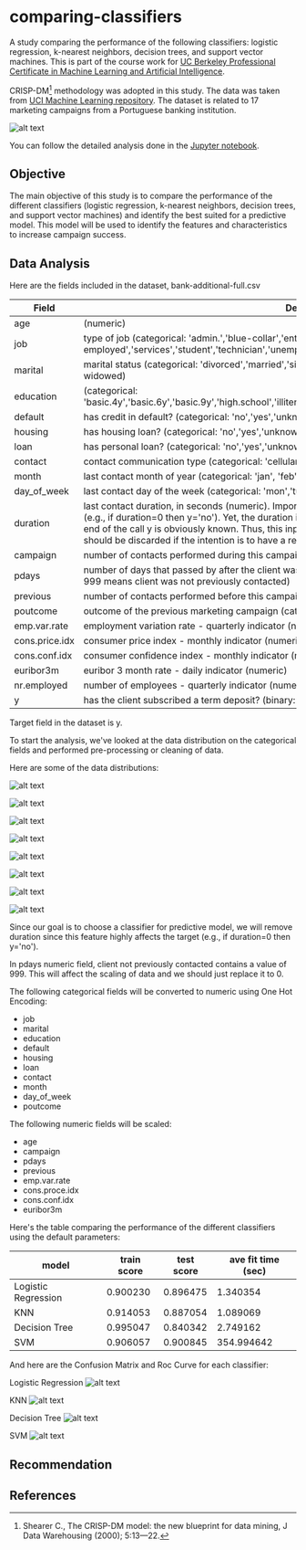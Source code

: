# comparing-classifiers

A study comparing the performance of the following classifiers: logistic regression, k-nearest neighbors, decision trees, and support vector machines. This is part of the course work for [UC Berkeley Professional Certificate in Machine Learning and Artificial Intelligence](https://em-executive.berkeley.edu/professional-certificate-machine-learning-artificial-intelligence). 

CRISP-DM[^1] methodology was adopted in this study. The data was taken from [UCI Machine Learning repository](https://archive.ics.uci.edu/ml/datasets/bank+marketing). The dataset is related to 17 marketing campaigns from a Portuguese banking institution.

![alt text](https://upload.wikimedia.org/wikipedia/commons/thumb/b/b9/CRISP-DM_Process_Diagram.png/598px-CRISP-DM_Process_Diagram.png "Image from Wikipedia")

You can follow the detailed analysis done in the [Jupyter notebook](https://github.com/cdungca/comparing-classifiers/blob/main/prompt_III.ipynb).

## Objective

The main objective of this study is to compare the performance of the different classifiers (logistic regression, k-nearest neighbors, decision trees, and support vector machines) and identify the best suited for a predictive model. This model will be used to identify the features and characteristics to increase campaign success.   

## Data Analysis

Here are the fields included in the dataset, bank-additional-full.csv

|Field|Description|
|--|--|
|age|(numeric)|
|job|type of job (categorical: 'admin.','blue-collar','entrepreneur','housemaid','management','retired','self-employed','services','student','technician','unemployed','unknown')|
|marital|marital status (categorical: 'divorced','married','single','unknown'; note: 'divorced' means divorced or widowed)|
|education|(categorical: 'basic.4y','basic.6y','basic.9y','high.school','illiterate','professional.course','university.degree','unknown')|
|default|has credit in default? (categorical: 'no','yes','unknown')|
|housing|has housing loan? (categorical: 'no','yes','unknown')|
|loan|has personal loan? (categorical: 'no','yes','unknown')|
|contact|contact communication type (categorical: 'cellular','telephone')|
|month|last contact month of year (categorical: 'jan', 'feb', 'mar', ..., 'nov', 'dec')|
|day_of_week|last contact day of the week (categorical: 'mon','tue','wed','thu','fri')|
|duration|last contact duration, in seconds (numeric). Important note: this attribute highly affects the output target (e.g., if duration=0 then y='no'). Yet, the duration is not known before a call is performed. Also, after the end of the call y is obviously known. Thus, this input should only be included for benchmark purposes and should be discarded if the intention is to have a realistic predictive model.|
|campaign|number of contacts performed during this campaign and for this client (numeric, includes last contact)|
|pdays|number of days that passed by after the client was last contacted from a previous campaign (numeric; 999 means client was not previously contacted)|
|previous|number of contacts performed before this campaign and for this client (numeric)|
|poutcome|outcome of the previous marketing campaign (categorical: 'failure','nonexistent','success')|
|emp.var.rate|employment variation rate - quarterly indicator (numeric)|
|cons.price.idx|consumer price index - monthly indicator (numeric)|
|cons.conf.idx|consumer confidence index - monthly indicator (numeric)|
|euribor3m|euribor 3 month rate - daily indicator (numeric)|
|nr.employed|number of employees - quarterly indicator (numeric)|
|y|has the client subscribed a term deposit? (binary: 'yes','no')|

Target field in the dataset is y.

To start the analysis, we've looked at the data distribution on the categorical fields and performed pre-processing or cleaning of data. 

Here are some of the data distributions:

![alt text](https://github.com/cdungca/comparing-classifiers/blob/main/images/age_distribution.png "Age Distribution")

![alt text](https://github.com/cdungca/comparing-classifiers/blob/main/images/campaign_distribution.png "Campaign Distribution")

![alt text](https://github.com/cdungca/comparing-classifiers/blob/main/images/contact_distribution.png "Contact Distribution")

![alt text](https://github.com/cdungca/comparing-classifiers/blob/main/images/default_distribution.png "Default Distribution")

![alt text](https://github.com/cdungca/comparing-classifiers/blob/main/images/housing_distribution.png "Housing Distribution")

![alt text](https://github.com/cdungca/comparing-classifiers/blob/main/images/loan_distribution.png "Loan Distribution")

![alt text](https://github.com/cdungca/comparing-classifiers/blob/main/images/marital_distribution.png "Marital Distribution")

![alt text](https://github.com/cdungca/comparing-classifiers/blob/main/images/default_distribution.png "Poutcome Distribution")

Since our goal is to choose a classifier for predictive model, we will remove duration since this feature highly affects the target (e.g., if duration=0 then y='no').

In pdays numeric field, client not previously contacted contains a value of 999. This will affect the scaling of data and we should just replace it to 0. 

The following categorical fields will be converted to numeric using One Hot Encoding:

- job
- marital
- education
- default
- housing
- loan
- contact
- month
- day_of_week
- poutcome

The following numeric fields will be scaled:

- age
- campaign
- pdays
- previous
- emp.var.rate
- cons.proce.idx
- cons.conf.idx
- euribor3m

Here's the table comparing the performance of the different classifiers using the default parameters:

|model|train score|test score|ave fit time (sec)|
|--|--|--|--|
|Logistic Regression| 0.900230|0.896475|1.340354|
|KNN|0.914053|0.887054|1.089069|
|Decision Tree|0.995047|0.840342|2.749162|
|SVM|0.906057|0.900845|354.994642|

And here are the Confusion Matrix and Roc Curve for each classifier:

Logistic Regression
![alt text](https://github.com/cdungca/comparing-classifiers/blob/main/images/lgr_default-cmroc.png "Logistic Regression - Confusion Matrix and ROC Curve")

KNN
![alt text](https://github.com/cdungca/comparing-classifiers/blob/main/images/knn_default-cmroc.png "KNN - Confusion Matrix and ROC Curve")

Decision Tree
![alt text](https://github.com/cdungca/comparing-classifiers/blob/main/images/dtree_default-cmroc.png "Decision Tree - Confusion Matrix and ROC Curve")

SVM
![alt text](https://github.com/cdungca/comparing-classifiers/blob/main/images/svm_default-cmroc.png "SVM - Confusion Matrix and ROC Curve")

## Recommendation



## References

[^1]: Shearer C., The CRISP-DM model: the new blueprint for data mining, J Data Warehousing (2000); 5:13—22.






